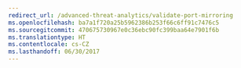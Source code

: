 ```yaml
---
redirect_url: /advanced-threat-analytics/validate-port-mirroring
ms.openlocfilehash: ba7a1f720a25b5962386b253f66c6ff91c7476c5
ms.sourcegitcommit: 470675730967e0c36ebc90fc399baa64e7901f6b
ms.translationtype: HT
ms.contentlocale: cs-CZ
ms.lasthandoff: 06/30/2017
---
```

